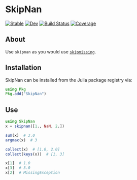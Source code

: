 # SkipNan

[![Stable](https://img.shields.io/badge/docs-stable-blue.svg)](https://alexriss.github.io/SkipNan.jl/stable)
[![Dev](https://img.shields.io/badge/docs-dev-blue.svg)](https://alexriss.github.io/SkipNan.jl/dev)
[![Build Status](https://github.com/alexriss/SkipNan.jl/actions/workflows/CI.yml/badge.svg?branch=main)](https://github.com/alexriss/SkipNan.jl/actions/workflows/CI.yml?query=branch%3Amain)
[![Coverage](https://codecov.io/gh/alexriss/SkipNan.jl/branch/main/graph/badge.svg)](https://codecov.io/gh/alexriss/SkipNan.jl)

## About

Use `skipnan` as you would use [`skipmissing`](https://docs.julialang.org/en/v1/base/base/#Base.skipmissing).

## Installation

SkipNan can be installed from the Julia package registry via:

```julia
using Pkg
Pkg.add("SkipNan")
```

## Use

```julia
using SkipNan
x = skipnan([1., NaN, 2.])

sum(x)  # 3.0
argmax(x)  # 3

collect(x)  # [1.0, 2.0]
collect(keys(x))  # [1, 3]

x[1]  # 1.0
x[3]  # 3.0
x[2]  # MissingException
```
